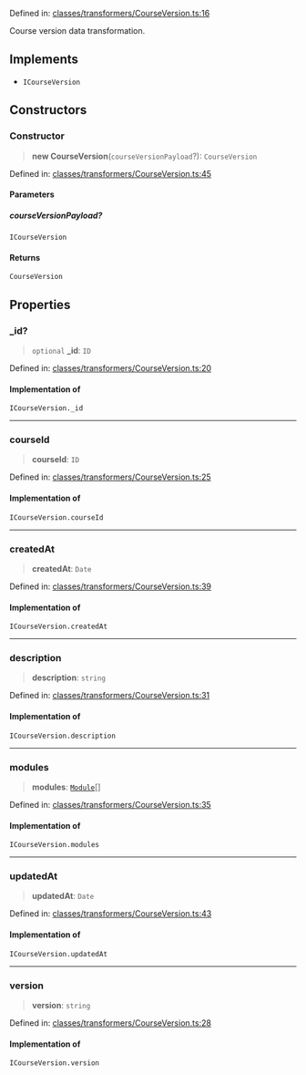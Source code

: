 Defined in: [classes/transformers/CourseVersion.ts:16](https://github.com/continuousactivelearning/cal/blob/30fc76483b4a27a3eb2e18b9977ba472853191ce/backend/src/modules/courses/classes/transformers/CourseVersion.ts#L16)

Course version data transformation.

## Implements

- `ICourseVersion`

## Constructors

### Constructor

> **new CourseVersion**(`courseVersionPayload`?): `CourseVersion`

Defined in: [classes/transformers/CourseVersion.ts:45](https://github.com/continuousactivelearning/cal/blob/30fc76483b4a27a3eb2e18b9977ba472853191ce/backend/src/modules/courses/classes/transformers/CourseVersion.ts#L45)

#### Parameters

##### courseVersionPayload?

`ICourseVersion`

#### Returns

`CourseVersion`

## Properties

### \_id?

> `optional` **\_id**: `ID`

Defined in: [classes/transformers/CourseVersion.ts:20](https://github.com/continuousactivelearning/cal/blob/30fc76483b4a27a3eb2e18b9977ba472853191ce/backend/src/modules/courses/classes/transformers/CourseVersion.ts#L20)

#### Implementation of

`ICourseVersion._id`

***

### courseId

> **courseId**: `ID`

Defined in: [classes/transformers/CourseVersion.ts:25](https://github.com/continuousactivelearning/cal/blob/30fc76483b4a27a3eb2e18b9977ba472853191ce/backend/src/modules/courses/classes/transformers/CourseVersion.ts#L25)

#### Implementation of

`ICourseVersion.courseId`

***

### createdAt

> **createdAt**: `Date`

Defined in: [classes/transformers/CourseVersion.ts:39](https://github.com/continuousactivelearning/cal/blob/30fc76483b4a27a3eb2e18b9977ba472853191ce/backend/src/modules/courses/classes/transformers/CourseVersion.ts#L39)

#### Implementation of

`ICourseVersion.createdAt`

***

### description

> **description**: `string`

Defined in: [classes/transformers/CourseVersion.ts:31](https://github.com/continuousactivelearning/cal/blob/30fc76483b4a27a3eb2e18b9977ba472853191ce/backend/src/modules/courses/classes/transformers/CourseVersion.ts#L31)

#### Implementation of

`ICourseVersion.description`

***

### modules

> **modules**: [`Module`](Module.md)[]

Defined in: [classes/transformers/CourseVersion.ts:35](https://github.com/continuousactivelearning/cal/blob/30fc76483b4a27a3eb2e18b9977ba472853191ce/backend/src/modules/courses/classes/transformers/CourseVersion.ts#L35)

#### Implementation of

`ICourseVersion.modules`

***

### updatedAt

> **updatedAt**: `Date`

Defined in: [classes/transformers/CourseVersion.ts:43](https://github.com/continuousactivelearning/cal/blob/30fc76483b4a27a3eb2e18b9977ba472853191ce/backend/src/modules/courses/classes/transformers/CourseVersion.ts#L43)

#### Implementation of

`ICourseVersion.updatedAt`

***

### version

> **version**: `string`

Defined in: [classes/transformers/CourseVersion.ts:28](https://github.com/continuousactivelearning/cal/blob/30fc76483b4a27a3eb2e18b9977ba472853191ce/backend/src/modules/courses/classes/transformers/CourseVersion.ts#L28)

#### Implementation of

`ICourseVersion.version`
